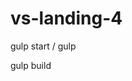 # vs-landing-4

<!-- For starting the server -->

gulp start / gulp

<!-- For creating build -->

gulp build
